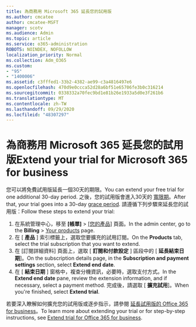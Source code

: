 ```yaml
---
title: 為商務用 Microsoft 365 延長您的試用版
ms.author: cmcatee
author: cmcatee-MSFT
manager: scotv
ms.audience: Admin
ms.topic: article
ms.service: o365-administration
ROBOTS: NOINDEX, NOFOLLOW
localization_priority: Normal
ms.collection: Adm_O365
ms.custom:
- "95"
- "1400006"
ms.assetid: c3fffed1-33b2-4382-ae99-c3a4816497e6
ms.openlocfilehash: 470d9e0ccca52d28a6bf51e65706fe3b0c316214
ms.sourcegitcommit: 0338332a70fec9bd1e81b26e1933a5d0e3f261b6
ms.translationtype: MT
ms.contentlocale: zh-TW
ms.lasthandoff: 09/29/2020
ms.locfileid: "48307297"
---
```

# <a name="extend-your-trial-for-microsoft-365-for-business"></a><span data-ttu-id="8fac2-102">為商務用 Microsoft 365 延長您的試用版</span><span class="sxs-lookup"><span data-stu-id="8fac2-102">Extend your trial for Microsoft 365 for business</span></span>

<span data-ttu-id="8fac2-103">您可以將免費試用版延長一個30天的期限。</span><span class="sxs-lookup"><span data-stu-id="8fac2-103">You can extend your free trial for one additional 30-day period.</span></span> <span data-ttu-id="8fac2-104">之後，您的試用版會進入30天的 [寬限期](https://docs.microsoft.com/alchemyinsights/grace-period-for-microsoft-365-free-trial)。</span><span class="sxs-lookup"><span data-stu-id="8fac2-104">After that, your trial goes into a 30-day [grace period](https://docs.microsoft.com/alchemyinsights/grace-period-for-microsoft-365-free-trial).</span></span> <span data-ttu-id="8fac2-105">請遵循下列步驟來延長您的試用版：</span><span class="sxs-lookup"><span data-stu-id="8fac2-105">Follow these steps to extend your trial:</span></span>
  
1. <span data-ttu-id="8fac2-106">在系統管理中心，移至 **[帳單]** \> [[您的產品]](https://go.microsoft.com/fwlink/p/?linkid=842054) 頁面。</span><span class="sxs-lookup"><span data-stu-id="8fac2-106">In the admin center, go to the **Billing** \> [Your products](https://go.microsoft.com/fwlink/p/?linkid=842054) page.</span></span>
2. <span data-ttu-id="8fac2-107">在 [ **產品** ] 索引標籤上，選取您要擴充的試用訂閱。</span><span class="sxs-lookup"><span data-stu-id="8fac2-107">On the **Products** tab, select the trial subscription that you want to extend.</span></span>
3. <span data-ttu-id="8fac2-108">在 [訂閱詳細資料] 頁面上，選取 [ **訂閱和付款設定** ] 區段中的 [ **延長結束日期**]。</span><span class="sxs-lookup"><span data-stu-id="8fac2-108">On the subscription details page, in the **Subscription and payment settings** section, select **Extend end date**.</span></span>
4. <span data-ttu-id="8fac2-109">在 [ **結束日期** ] 窗格中，複查分機資訊，必要時，選取支付方式。</span><span class="sxs-lookup"><span data-stu-id="8fac2-109">In the **Extend end date** pane, review the extension information, and if necessary, select a payment method.</span></span> <span data-ttu-id="8fac2-110">完成後，請選取 [ **擴充試用**]。</span><span class="sxs-lookup"><span data-stu-id="8fac2-110">When you're finished, select **Extend trial**.</span></span>

<span data-ttu-id="8fac2-111">若要深入瞭解如何擴充您的試用版或逐步指示，請參閱 [延長試用版的 Office 365 for business](https://docs.microsoft.com/microsoft-365/commerce/extend-your-trial)。</span><span class="sxs-lookup"><span data-stu-id="8fac2-111">To learn more about extending your trial or for step-by-step instructions, see [Extend trial for Office 365 for business](https://docs.microsoft.com/microsoft-365/commerce/extend-your-trial).</span></span>